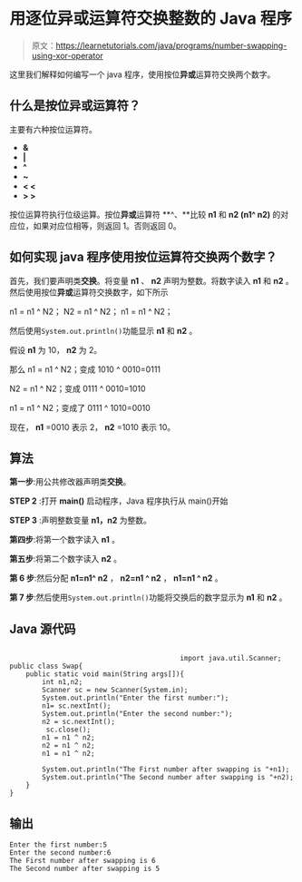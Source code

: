 # 用逐位异或运算符交换整数的 Java 程序

> 原文：<https://learnetutorials.com/java/programs/number-swapping-using-xor-operator>

这里我们解释如何编写一个 java 程序，使用按位**异或**运算符交换两个数字。

## 什么是按位异或运算符？

主要有六种按位运算符。

*   **&**
*   **|**
*   **^**
*   **~**
*   **< <**
*   **> >**

按位运算符执行位级运算。按位**异或**运算符 **^、**比较 **n1** 和 **n2 (n1^ n2)** 的对应位，如果对应位相等，则返回 1。否则返回 0。

## 如何实现 java 程序使用按位运算符交换两个数字？

首先，我们要声明类**交换**。将变量 **n1** 、 **n2** 声明为整数。将数字读入 **n1** 和 **n2** 。然后使用按位**异或**运算符交换数字，如下所示

n1 = n1 ^ N2；
N2 = n1 ^ N2；
n1 = n1 ^ N2；

然后使用`System.out.println()`功能显示 **n1** 和 **n2** 。

假设 **n1** 为 10， **n2** 为 2。

那么 n1 = n1 ^ N2；变成 1010 ^ 0010=0111

N2 = n1 ^ N2；变成 0111 ^ 0010=1010

n1 = n1 ^ N2；变成了 0111 ^ 1010=0010

现在， **n1** =0010 表示 2， **n2** =1010 表示 10。

## 算法

**第一步**:用公共修改器声明类**交换**。

**STEP 2** :打开 **main()** 启动程序，Java 程序执行从 main()开始

**STEP 3** :声明整数变量 **n1，n2** 为整数。

**第四步**:将第一个数字读入 **n1** 。

**第五步**:将第二个数字读入 **n2** 。

**第 6 步**:然后分配 **n1=n1^ n2** ， **n2=n1 ^ n2** ， **n1=n1 ^ n2** 。

**第 7 步**:然后使用`System.out.println()`功能将交换后的数字显示为 **n1** 和 **n2** 。

## Java 源代码

```

                                          import java.util.Scanner;
public class Swap{
    public static void main(String args[]){
        int n1,n2;
        Scanner sc = new Scanner(System.in);
        System.out.println("Enter the first number:");
        n1= sc.nextInt();
        System.out.println("Enter the second number:");
        n2 = sc.nextInt();
         sc.close();
        n1 = n1 ^ n2;
        n2 = n1 ^ n2;
        n1 = n1 ^ n2;

        System.out.println("The First number after swapping is "+n1);
        System.out.println("The Second number after swapping is "+n2);
    }
}

```

## 输出

```
Enter the first number:5
Enter the second number:6
The First number after swapping is 6
The Second number after swapping is 5
```
